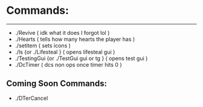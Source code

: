 # Commands: #
- - - -
* ./Revive ( idk what it does I forgot lol )
* ./Hearts <player> ( tells how many hearts the player has ) 
* ./setitem <item> ( sets icons )
* ./ls {or ./Lifesteal } ( opens lifesteal gui )
* ./TestingGui {or ./TestGui gui or tg } ( opens test gui )
* ./DcTimer <time> ( dcs non ops once timer hits 0 )
## Coming Soon Commands:
* ./DTerCancel
